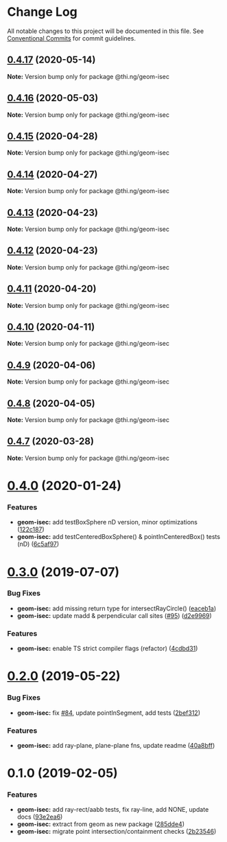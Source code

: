 # Change Log

All notable changes to this project will be documented in this file.
See [Conventional Commits](https://conventionalcommits.org) for commit guidelines.

## [0.4.17](https://github.com/thi-ng/umbrella/compare/@thi.ng/geom-isec@0.4.16...@thi.ng/geom-isec@0.4.17) (2020-05-14)

**Note:** Version bump only for package @thi.ng/geom-isec





## [0.4.16](https://github.com/thi-ng/umbrella/compare/@thi.ng/geom-isec@0.4.15...@thi.ng/geom-isec@0.4.16) (2020-05-03)

**Note:** Version bump only for package @thi.ng/geom-isec





## [0.4.15](https://github.com/thi-ng/umbrella/compare/@thi.ng/geom-isec@0.4.14...@thi.ng/geom-isec@0.4.15) (2020-04-28)

**Note:** Version bump only for package @thi.ng/geom-isec





## [0.4.14](https://github.com/thi-ng/umbrella/compare/@thi.ng/geom-isec@0.4.13...@thi.ng/geom-isec@0.4.14) (2020-04-27)

**Note:** Version bump only for package @thi.ng/geom-isec





## [0.4.13](https://github.com/thi-ng/umbrella/compare/@thi.ng/geom-isec@0.4.12...@thi.ng/geom-isec@0.4.13) (2020-04-23)

**Note:** Version bump only for package @thi.ng/geom-isec





## [0.4.12](https://github.com/thi-ng/umbrella/compare/@thi.ng/geom-isec@0.4.11...@thi.ng/geom-isec@0.4.12) (2020-04-23)

**Note:** Version bump only for package @thi.ng/geom-isec





## [0.4.11](https://github.com/thi-ng/umbrella/compare/@thi.ng/geom-isec@0.4.10...@thi.ng/geom-isec@0.4.11) (2020-04-20)

**Note:** Version bump only for package @thi.ng/geom-isec





## [0.4.10](https://github.com/thi-ng/umbrella/compare/@thi.ng/geom-isec@0.4.9...@thi.ng/geom-isec@0.4.10) (2020-04-11)

**Note:** Version bump only for package @thi.ng/geom-isec





## [0.4.9](https://github.com/thi-ng/umbrella/compare/@thi.ng/geom-isec@0.4.8...@thi.ng/geom-isec@0.4.9) (2020-04-06)

**Note:** Version bump only for package @thi.ng/geom-isec





## [0.4.8](https://github.com/thi-ng/umbrella/compare/@thi.ng/geom-isec@0.4.7...@thi.ng/geom-isec@0.4.8) (2020-04-05)

**Note:** Version bump only for package @thi.ng/geom-isec





## [0.4.7](https://github.com/thi-ng/umbrella/compare/@thi.ng/geom-isec@0.4.6...@thi.ng/geom-isec@0.4.7) (2020-03-28)

**Note:** Version bump only for package @thi.ng/geom-isec





# [0.4.0](https://github.com/thi-ng/umbrella/compare/@thi.ng/geom-isec@0.3.10...@thi.ng/geom-isec@0.4.0) (2020-01-24)

### Features

* **geom-isec:** add testBoxSphere nD version, minor optimizations ([122c187](https://github.com/thi-ng/umbrella/commit/122c1876375f638b35f9f576824f2af081008081))
* **geom-isec:** add testCenteredBoxSphere() & pointInCenteredBox() tests (nD) ([6c5af97](https://github.com/thi-ng/umbrella/commit/6c5af97a8da9bce307bc76f956c185c5e75a9e8d))

# [0.3.0](https://github.com/thi-ng/umbrella/compare/@thi.ng/geom-isec@0.2.0...@thi.ng/geom-isec@0.3.0) (2019-07-07)

### Bug Fixes

* **geom-isec:** add missing return type for intersectRayCircle() ([eaceb1a](https://github.com/thi-ng/umbrella/commit/eaceb1a))
* **geom-isec:** update madd & perpendicular call sites ([#95](https://github.com/thi-ng/umbrella/issues/95)) ([d2e9969](https://github.com/thi-ng/umbrella/commit/d2e9969))

### Features

* **geom-isec:** enable TS strict compiler flags (refactor) ([4cdbd31](https://github.com/thi-ng/umbrella/commit/4cdbd31))

# [0.2.0](https://github.com/thi-ng/umbrella/compare/@thi.ng/geom-isec@0.1.16...@thi.ng/geom-isec@0.2.0) (2019-05-22)

### Bug Fixes

* **geom-isec:** fix [#84](https://github.com/thi-ng/umbrella/issues/84), update pointInSegment, add tests ([2bef312](https://github.com/thi-ng/umbrella/commit/2bef312))

### Features

* **geom-isec:** add ray-plane, plane-plane fns, update readme ([40a8bff](https://github.com/thi-ng/umbrella/commit/40a8bff))

# 0.1.0 (2019-02-05)

### Features

* **geom-isec:** add ray-rect/aabb tests, fix ray-line, add NONE, update docs ([93e2ea6](https://github.com/thi-ng/umbrella/commit/93e2ea6))
* **geom-isec:** extract from geom as new package ([285dde4](https://github.com/thi-ng/umbrella/commit/285dde4))
* **geom-isec:** migrate point intersection/containment checks ([2b23546](https://github.com/thi-ng/umbrella/commit/2b23546))
